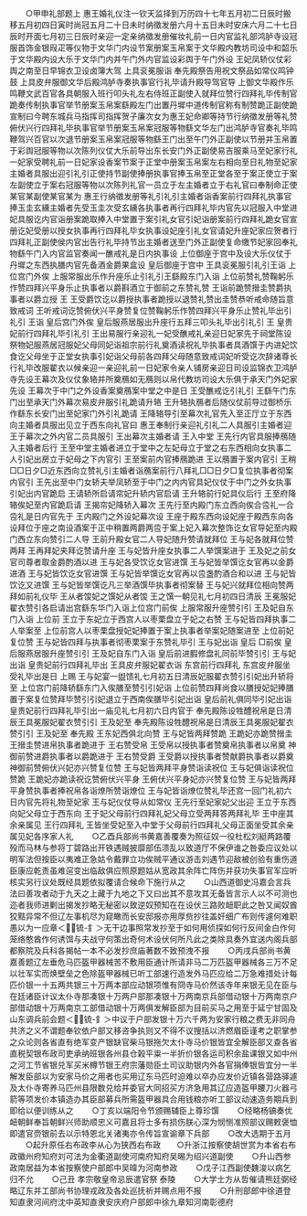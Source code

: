 <!-- { "loadSidebar": true } -->
　　○甲申礼部题上  惠王婚礼仪注一钦天监择到万历四十七年五月初二日辰时搬移五月初四日寅时尚冠五月二十日未时纳徵发册六月十五日未时安床六月二十七日辰时开面七月初三日辰时亲迎一定亲纳徵发册催妆礼前一日内官监礼部鸿胪寺设冠服首饰金银叚疋等仪物于文华门内设节案册案玉帛案于文华殿内教坊司设中和韶乐于文华殿内设大乐于文华门内并午门外内官监设彩舆于午门外设  王妃凤轿仪仗彩舆之南至日早锦衣卫设卤簿大驾  上具衮冕服诣  奉先殿祭告用祝文祭品如常仪鸣钟鼓  上具皮弁服御文华后殿鸿胪寺奏执事官行礼毕请升殿导驾官导  上御文华殿作乐鸣鞭文武百官各具朝服入班行叩头礼左右侍班正副使入就拜位赞行四拜礼毕传制官跪奏传制执事官举节册案玉帛案繇殿左门出置丹墀中道传制官称有制赞跪正副使跪宣制曰今聘东城兵马指挥司指挥贺子廉次女为惠王妃命卿等持节行纳徵发册等礼赞俯伏兴行四拜礼毕执事官举节册案玉帛案冠服等物繇文华左门出鸿胪寺官奏礼毕鸣鞭驾兴百官以次退节册案玉帛案冠服等物繇王门出至午门外正副使以节册并玉帛置于彩舆冠服等物以次陈列仪仗大乐前导出东长安门外正副使易吉服乘马至妃家行礼一妃家受聘礼前一日妃家设香案节案于正堂中册案玉帛案左右相向至日礼物至妃家主婚者具服出迎引礼引正使持节副使捧册执事官捧玉帛至正堂各至于案正使立于案左副使立于案右冠服等物以次陈列礼官一员立于左主婚者立于右礼官曰奉制命正使某官某副使某官某为  惠王行纳徵发册等礼引礼引主婚者诣香案前行四拜礼执事官捧玉圭玄纁主婚者先受玉圭次受玄纁各执事者再行四拜礼毕内官先以冠服入中堂进妃具服讫内官诣册案跪取捧入中堂置于案引礼女官引妃诣册案前行四拜礼跪女官宣册讫妃受册以授女执事再行四拜礼毕女执事设妃座引礼女官请妃升座妃家应贺者行四拜礼正副使侯内官出告行礼毕持节出主婚者送至门外正副使复命缴节妃家回奉礼物繇午门入内官监官奏闻一醮戒礼是日内执事设  上位御座于宫中及设大乐仪仗于丹墀之东西执膳内官先备酒金爵果盒设  皇后御座于宫中  王具衮冕服引礼引王诣  上位宫门外俟  上服常服出乐作升座乐止引礼引王繇殿东门入诣  上位前赞礼赞鞠躬乐作赞四拜兴平身乐止执事者以爵斟酒立于御前之东赞礼赞  王诣前跪赞搢圭赞爵执事者以爵立授  王  王受爵饮讫以爵授执事者跪授以退赞礼赞出圭赞恭听戒命随旨意致戒词  王听戒词讫赞俯伏兴平身赞复位赞鞠躬乐作赞四拜兴平身乐止赞礼毕出引礼引  王诣  皇后宫门外俟  皇后服燕居服出升座行五拜三叩头礼毕出引礼引  王  皇贵妃前行四拜礼毕引礼引  王出易服行亲迎礼一妃受醮戒礼亲迎日妃家先于祠堂陈设祭物妃服燕居冠服妃父母同妃诣祖宗前行礼奠酒读祝礼毕执事者具酒馔于内进妃饮食讫父母坐于正堂女执事引妃诣父母前各四拜父母随意致戒词妃听受讫次辞诸尊长行礼毕改服翟衣以候亲迎一亲迎礼前一日妃家令亲人铺房亲迎日司设监锦衣卫鸿胪寺先设王幕次及仪仗象辂并所奠鴈如无鴈则以帛代教坊司设大乐俱于承天门外妃家先设  王幕次于中门之外设香案奠鴈案中堂之中是日  王受醮戒讫引礼引  王繇午门东门出至承天门外幕次易皮弁服引礼跪请升辂  王升辂执鴈者后随仪仗前导过御桥乐作繇东长安门出至妃家门外引礼跪请  王降辂导引至幕次礼官先入至正厅立于东西向主婚者具服出见立于西东向礼官曰  惠王奉制行亲迎礼引礼二人具服引主婚者迎  王于幕次之外内官二员具服引  王出幕次主婚者请  王入中堂  王先行内官具服捧鴈随入主婚者后行  王至中堂主婚者进立于堂中之左妃母立于堂之右东西相向女执事二人引妃出房立于妃母之下内官引  王至案前内官捧鴈跪进  王以鴈置于案内官引  王稍□□日夕□近东西向立赞礼引主婚者诣鴈案前行八拜礼□□日夕□复位执事者彻案内官引  王先出至中门女轿夫举凤轿至于中门之内内官具妃仪仗于中门之外女执事引妃出内官跪启  王请轿所启请帘妃升轿内官启请  王升辂前行妃具仪后行  王至府降辂俟妃至内官跪启请  王揭帘妃降轿入幕次  王先行至内殿门东立西向俟合卺礼一合卺礼是日内官先于  王内殿门之外设妃幕次设  王座于殿东西向设妃座于殿西东向各设拜位于座之南设酒案于正中稍置两爵两卺于案上妃入幕次整饰讫女官导妃至内殿门西立东向赞引二人导  王前升殿女官二人导妃随升赞请就拜位  王与妃各就拜位赞两拜  王再拜妃夹拜讫赞请升座  王与妃皆升座女执事二人举馔案进于  王及妃之前女官司尊者取金爵酌酒以进  王与妃各受饮讫女官进馔  王与妃皆举馔讫女官再以金爵进酒  王与妃皆饮讫女官进馔  王与妃皆举馔讫女官再以卺盏酌酒合和以进  王与妃皆饮讫又进馔  王与妃皆举馔讫凡三举酒馔毕执事者彻案替  王与妃兴就拜位相向赞两拜如前礼仪毕  王从者馂妃之馔妃从者馂  王之馔一朝见礼七月初四日清辰  王冕服妃翟衣赞引各启请出宫繇东华门入诣上位宫门前俟  上服常服升座赞引引  王及妃自东门入诣  上位前  王立于东妃立于西宫人以枣栗盘立于妃之右赞  王与妃皆四拜执事二人举案至  上位前宫人以枣栗盘授妃妃捧置于案上执事者举案妃随案进至  上位前妃复位赞  王与妃皆四拜与执事者彻枣栗案于东赞礼毕引  王与妃出诣  皇后  □前俟  皇后服燕居服升座赞引引  王及妃自东门入诣  皇后前进腵修盘礼同前毕赞引引  王与妃出诣  皇贵妃前行四拜礼毕出  王具皮弁服妃翟衣诣  东宫前行四拜礼  东宫皮弁服坐受礼毕出是日  上赐  王与妃宴一盥馈礼七月初五日清辰妃服翟衣赞引引妃出升轿将至  上位宫门前降轿繇东门入俟膳至赞引引妃诣  上位前赞四拜尚食以膳授妃妃捧膳置于案复位赞拜毕赞引引妃退立于西南俟膳毕引妃出诣  皇后前礼俱同毕引妃出诣  皇贵妃前行四拜礼毕引出一庙见礼七月初六日内官于  奉先殿陈设牲醴祝帛是日清辰王具冕服妃翟衣赞引引  王及妃至  奉先殿陈设牲醴祝帛是日清辰王具冕服妃翟衣赞引引  王及妃至  奉先殿  王东妃西俱北向赞  王与妃皆两拜赞跪  王跪妃亦跪赞搢圭  王搢圭赞进帛执事者跪进于  王右赞受帛  王受帛以授执事者赞奠帛执事者以帛奠  神御前赞进爵执事者以爵跪进于  王右赞受爵  王受爵以授执事者赞献爵执事者以爵奠  神御前赞俯伏兴妃亦兴赞复位赞  王与妃皆两拜平身赞诣读祝位  王与妃俱诣读祝位赞跪  王跪妃亦跪读祝讫赞俯伏兴平身  王俯伏兴平身妃亦兴赞复位赞  王与妃皆两拜平身赞执事者捧祝帛各诣燎所赞诣燎位  王与妃皆诣燎位赞礼毕还宫一回门礼初六日内官先将礼物至妃家  王与妃仪仗导从如常仪  王先行至妃家妃父出迎  王立于东西向妃父母立于西东向  王于妃父母前行四拜礼妃父母立受两拜答两拜礼毕  王中座其余亲属见  王行四拜礼  王皆坐受妃至入中堂于父母前行四拜礼父母正面坐受其余亲属见妃各序家人礼
　　○乙酉兵部尚书黄嘉善覆奏为照征奴一役杜松刘綎两路覆殁而马林与参将丁碧路出开铁遇贼披靡部伍溃乱以致道厅不保伊谁之咎委应议处以明军法但按臣以夷难正急姑令戴罪立功俟贼平通议游击刘遇节迎敌被创验有重伤道臣康应乾责虽难逭变出临敌俱应照原题姑从宽政其余阵亡阵伤并获功失事官军应听核实另行议处既经具题依拟覆请合候命下施行从之
　　○山西道御史冯嘉会言兵法曰善攻者动于九天之上藏于九地之下又曰出其不意攻其无备皆言示人以不可测也迩者我师进剿出揭发抄略无秘密以致逆奴预知在在设伏三路败衄职此之咎又闻奴酋狡黠异常不但辽左事机尽为窥瞰而长安邸报亦用厚赀抄往盖奸细广布则传遽何难职愚以为一应章＜锍-釒＞无干边事照常发抄至于如何用侦探如何行反间金白作何笼络憨酋作何诱饵与夫战守何策出奇何术设伏何所凡此之类除具奏外宜送内阁兵部都察院及兵科各揭帖一本不必发抄庶庙著数不致预洩不报
　　○丙戌兵部尚书黄嘉善题辽左垂危马匹盔甲器械苦不敷用臣通计所请非马二万匹盔甲器械各三万不足以壮军实而焕壁垒之色除盔甲器械已听工部速行造发外马匹应给二万急难措处计每匹价银一十五两共银三十万两本部应动银项惟有冏寺马价然该寺年来银无见在臣与在廷诸臣计议太仆寺那凑银十万两户部那凑银十万两南京兵部借动银十万两南京户部借动银十万两南京工部借动银十万两俱发解臣部为目前买马之用至于延宁甘固及山东调兵前会题＜锍-釒＞中议于户部发银十万六千两为安家行粮之费无非同舟共济之义不谓题奉钦依户部又移咨争执则又不得不议搜括以济燃眉臣谨考之职掌参之众论则各省直有绝军变产银缺官柴马银拖欠太仆寺马价银皆宜全解臣部又查各省直税契银布政司吏承纳班银各州县仓榖平粜一半折价银各运司积余盐课银又如中州之河工节省银兑军买米樽节银王府宗藩勋臣土司议助银内外各官捐俸银皆宜分一半解发臣部以为安家马价之用者也买用辽东马匹时迫难以卒办应发价近镇各营路驿遽及太仆寺寄养马匹州县限数兑给并委官大同招买方济急用其辽应造盔甲腰刀火器弓箭等项发价本镇造办其臣部募兵所需盔甲器具合用钱粮亦听工部议动速造务期兵到即给以便训练从之
　　○丁亥以端阳令节颁赐辅臣上尊珍馔
　　○经略杨镐奏优衄朝鲜奉旨朝鲜兴师助顺忠义可嘉且将士多有损伤朕心深为悯恻准照部议赐敕褒恤即遣官赍银前去以示特恩北关诸夷亦令传旨宣谕章下兵部
　　○改大选期于五月
　　○起升原任右布政李从心为狭西右布政　　○升浙江按察使胡世赏为本省右布政徽州府知府刘可法为金衢道副使河南府知府吴晹为绍兴道副使
　　○升山西参政南居益为本省按察使户部郎中吴暐为河南参政
　　○戊子江西副使魏浚以病乞归不允
　　○己丑  孝宗敬皇帝忌辰遣官祭  泰陵
　　○大学士方从哲催请熊廷弼经略辽东并工部尚书协理戎政及各处巡抚祈并赐点用不报
　　○升刑部郎中徐道登知直隶河间府沈中英知直隶安庆府户部郎中徐九章知河南彰德府
